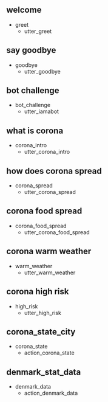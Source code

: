 ## welcome
* greet
  - utter_greet
  
## say goodbye
* goodbye
  - utter_goodbye

## bot challenge
* bot_challenge
  - utter_iamabot

## what is corona
* corona_intro
  - utter_corona_intro

## how does corona spread
* corona_spread
  - utter_corona_spread

## corona food spread
* corona_food_spread
  - utter_corona_food_spread

## corona warm weather
* warm_weather
  - utter_warm_weather

## corona high risk
* high_risk
   - utter_high_risk


## corona_state_city
* corona_state
   - action_corona_state

## denmark_stat_data
* denmark_data
   - action_denmark_data

   